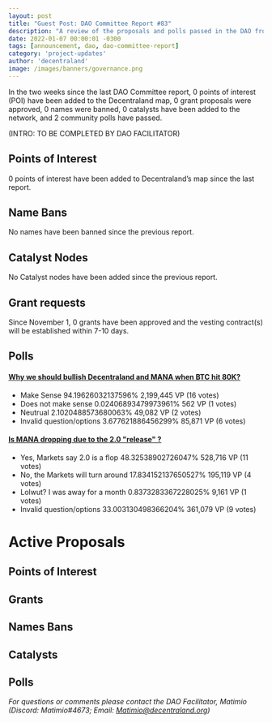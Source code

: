 ```yaml
---
layout: post
title: "Guest Post: DAO Committee Report #83"
description: "A review of the proposals and polls passed in the DAO from November 1 through November 15".
date: 2022-01-07 00:00:01 -0300
tags: [announcement, dao, dao-committee-report]
category: 'project-updates'
author: 'decentraland'
image: /images/banners/governance.png
---
```


In the two weeks since the last DAO Committee report, 0 points of interest (POI) have been added to the Decentraland map, 0 grant proposals were approved, 0 names were banned, 0 catalysts have been added to the network, and 2 community polls have passed.

(INTRO: TO BE COMPLETED BY DAO FACILITATOR)

## Points of Interest
0 points of interest have been added to Decentraland’s map since the last report.


## Name Bans

No names have been banned since the previous report.

## Catalyst Nodes
No Catalyst nodes have been added since the previous report.


## Grant requests
Since November 1, 0 grants have been approved and the vesting contract(s) will be established within 7-10 days.


## Polls

#### [Why we should bullish Decentraland and MANA when BTC hit 80K?](https://governance.decentraland.org/proposal/?id=f99b5d9b-f1fe-4891-9557-7ac2352e5580)

* Make Sense 94.19626032137596% 2,199,445 VP (16 votes)
* Does not make sense 0.02406893479973961% 562 VP (1 votes)
* Neutrual 2.1020488573680063% 49,082 VP (2 votes)
* Invalid question/options 3.677621886456299% 85,871 VP (6 votes)


#### [Is MANA dropping due to the 2.0 &#34;release&#34; ?](https://governance.decentraland.org/proposal/?id=8ea46cb9-6931-48b3-84fc-b200837b0cd4)

* Yes, Markets say 2.0 is a flop 48.32538902726047% 528,716 VP (11 votes)
* No, the Markets will turn around 17.834152137650527% 195,119 VP (4 votes)
* Lolwut? I was away for a month 0.8373283367228025% 9,161 VP (1 votes)
* Invalid question/options 33.003130498366204% 361,079 VP (9 votes)



# Active Proposals

## Points of Interest


## Grants


## Names Bans


## Catalysts


## Polls


*For questions or comments please contact the DAO Facilitator, Matimio (Discord: Matimio#4673; Email: [Matimio@decentraland.org](mailto:Matimio@decentraland.org))*
